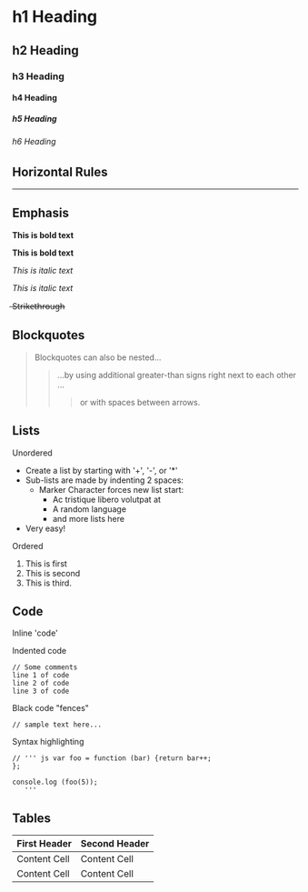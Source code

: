 # h1 Heading 
## h2 Heading
### h3 Heading
#### h4 Heading
##### h5 Heading
###### h6 Heading


## Horizontal Rules

___


## Emphasis 

**This is bold text**

__This is bold text__

*This is italic text*

_This is italic text_

 ̶St̶r̶i̶k̶e̶t̶h̶r̶o̶u̶g̶h̶


## Blockquotes


> Blockquotes can also be nested...
>> ...by using additional greater-than signs right next to each other ...
> > > or with spaces between arrows.


## Lists 

Unordered

+ Create a list by starting with '+', '-', or '*'
+ Sub-lists are made by indenting 2 spaces:
  - Marker Character forces new list start:
    * Ac tristique libero volutpat at
    + A random language
    - and more lists here
+ Very easy!

Ordered 

1. This is first
2. This is second
3. This is third.

## Code 

Inline 'code'

Indented code

    // Some comments 
    line 1 of code
    line 2 of code
    line 3 of code


Black code "fences"
   
    // sample text here...


Syntax highlighting

    // ''' js var foo = function (bar) {return bar++;
    };

    console.log (foo(5));
       '''

## Tables

| First Header  | Second Header |
| ------------- | ------------- |
| Content Cell  | Content Cell  |
| Content Cell  | Content Cell  |
